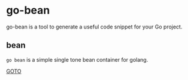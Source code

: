 # go-bean

go-bean is a tool to generate a useful code snippet for your Go project.

## bean

`go bean` is a simple single tone bean container for golang.

[GOTO](cmd/gobean/README.md)
